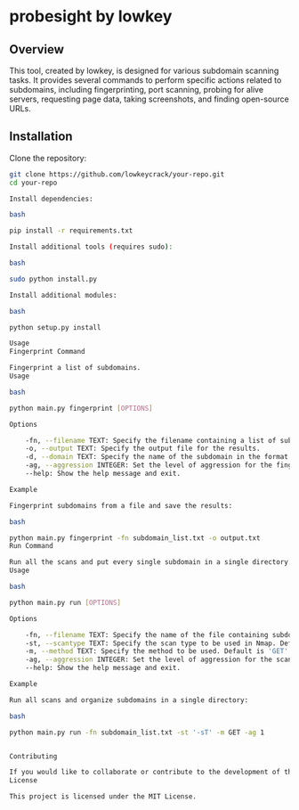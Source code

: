 # probesight by lowkey


## Overview

This tool, created by lowkey, is designed for various subdomain scanning tasks. It provides several commands to perform specific actions related to subdomains, including fingerprinting, port scanning, probing for alive servers, requesting page data, taking screenshots, and finding open-source URLs.

## Installation

Clone the repository:

```bash
git clone https://github.com/lowkeycrack/your-repo.git
cd your-repo

Install dependencies:

bash

pip install -r requirements.txt

Install additional tools (requires sudo):

bash

sudo python install.py

Install additional modules:

bash

python setup.py install

Usage
Fingerprint Command

Fingerprint a list of subdomains.
Usage

bash

python main.py fingerprint [OPTIONS]

Options

    -fn, --filename TEXT: Specify the filename containing a list of subdomains.
    -o, --output TEXT: Specify the output file for the results.
    -d, --domain TEXT: Specify the name of the subdomain in the format: -d subdomain.example.com.
    -ag, --aggression INTEGER: Set the level of aggression for the fingerprinting (e.g., '-ag 1'). Options: 1 (stealthy), 2 (aggressive), 3 (heavy). Default is 1.
    --help: Show the help message and exit.

Example

Fingerprint subdomains from a file and save the results:

bash

python main.py fingerprint -fn subdomain_list.txt -o output.txt
Run Command

Run all the scans and put every single subdomain in a single directory.
Usage

bash

python main.py run [OPTIONS]

Options

    -fn, --filename TEXT: Specify the name of the file containing subdomains.
    -st, --scantype TEXT: Specify the scan type to be used in Nmap. Default is '-sT' (stealth scan).
    -m, --method TEXT: Specify the method to be used. Default is 'GET'.
    -ag, --aggression INTEGER: Set the level of aggression for the scans (e.g., '-ag 1'). Options: 1 (stealthy), 2 (aggressive), 3 (heavy). Default is 1.
    --help: Show the help message and exit.

Example

Run all scans and organize subdomains in a single directory:

bash

python main.py run -fn subdomain_list.txt -st '-sT' -m GET -ag 1


Contributing

If you would like to collaborate or contribute to the development of this tool, feel free to DM on Instagram @kriis._.x05.
License

This project is licensed under the MIT License.

